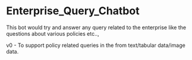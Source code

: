 # Enterprise_Query_Chatbot
This bot would try and answer any query related to the enterprise like the questions about various policies etc..,

v0 - To support policy related queries in the from text/tabular data/image data.
